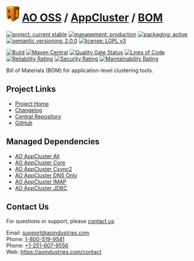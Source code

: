 # [<img src="ao-logo.png" alt="AO Logo" width="35" height="40">](https://github.com/ao-apps) [AO OSS](https://github.com/ao-apps/ao-oss) / [AppCluster](https://github.com/ao-apps/ao-appcluster) / [BOM](https://github.com/ao-apps/ao-appcluster-bom)

[![project: current stable](https://oss.aoapps.com/ao-badges/project-current-stable.svg)](https://aoindustries.com/life-cycle#project-current-stable)
[![management: production](https://oss.aoapps.com/ao-badges/management-production.svg)](https://aoindustries.com/life-cycle#management-production)
[![packaging: active](https://oss.aoapps.com/ao-badges/packaging-active.svg)](https://aoindustries.com/life-cycle#packaging-active)  
[![semantic versioning: 2.0.0](https://oss.aoapps.com/ao-badges/semver-2.0.0.svg)](https://semver.org/spec/v2.0.0.html)
[![license: LGPL v3](https://oss.aoapps.com/ao-badges/license-lgpl-3.0.svg)](https://www.gnu.org/licenses/lgpl-3.0)

[![Build](https://github.com/ao-apps/ao-appcluster-bom/workflows/Build/badge.svg?branch=master)](https://github.com/ao-apps/ao-appcluster-bom/actions?query=workflow%3ABuild)
[![Maven Central](https://maven-badges.herokuapp.com/maven-central/com.aoapps/ao-appcluster-bom/badge.svg)](https://maven-badges.herokuapp.com/maven-central/com.aoapps/ao-appcluster-bom)
[![Quality Gate Status](https://sonarcloud.io/api/project_badges/measure?branch=master&project=com.aoapps%3Aao-appcluster-bom&metric=alert_status)](https://sonarcloud.io/dashboard?branch=master&id=com.aoapps%3Aao-appcluster-bom)
[![Lines of Code](https://sonarcloud.io/api/project_badges/measure?branch=master&project=com.aoapps%3Aao-appcluster-bom&metric=ncloc)](https://sonarcloud.io/component_measures?branch=master&id=com.aoapps%3Aao-appcluster-bom&metric=ncloc)  
[![Reliability Rating](https://sonarcloud.io/api/project_badges/measure?branch=master&project=com.aoapps%3Aao-appcluster-bom&metric=reliability_rating)](https://sonarcloud.io/component_measures?branch=master&id=com.aoapps%3Aao-appcluster-bom&metric=Reliability)
[![Security Rating](https://sonarcloud.io/api/project_badges/measure?branch=master&project=com.aoapps%3Aao-appcluster-bom&metric=security_rating)](https://sonarcloud.io/component_measures?branch=master&id=com.aoapps%3Aao-appcluster-bom&metric=Security)
[![Maintainability Rating](https://sonarcloud.io/api/project_badges/measure?branch=master&project=com.aoapps%3Aao-appcluster-bom&metric=sqale_rating)](https://sonarcloud.io/component_measures?branch=master&id=com.aoapps%3Aao-appcluster-bom&metric=Maintainability)

Bill of Materials (BOM) for application-level clustering tools.

## Project Links
* [Project Home](https://oss.aoapps.com/appcluster/bom/)
* [Changelog](https://oss.aoapps.com/appcluster/bom/changelog)
* [Central Repository](https://central.sonatype.com/artifact/com.aoapps/ao-appcluster-bom)
* [GitHub](https://github.com/ao-apps/ao-appcluster-bom)

## Managed Dependencies
* [AO AppCluster All](https://github.com/ao-apps/ao-appcluster-all)
* [AO AppCluster Core](https://github.com/ao-apps/ao-appcluster-core)
* [AO AppCluster Csync2](https://github.com/ao-apps/ao-appcluster-csync2)
* [AO AppCluster DNS Only](https://github.com/ao-apps/ao-appcluster-dnsonly)
* [AO AppCluster IMAP](https://github.com/ao-apps/ao-appcluster-imap)
* [AO AppCluster JDBC](https://github.com/ao-apps/ao-appcluster-jdbc)

## Contact Us
For questions or support, please [contact us](https://aoindustries.com/contact):

Email: [support@aoindustries.com](mailto:support@aoindustries.com)  
Phone: [1-800-519-9541](tel:1-800-519-9541)  
Phone: [+1-251-607-9556](tel:+1-251-607-9556)  
Web: https://aoindustries.com/contact
